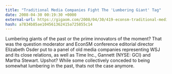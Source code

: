 ```yaml
---
title: "Traditional Media Companies Fight The 'Lumbering Giant' Tag"
date: 2008-04-30 00:19:30 +0000
external-url: https://gigaom.com/2008/04/30/419-econsm-traditional-media-companies-fight-the-lumbering-giant-tag/
hash: a7834b85ae104561362415a725855c14
---
```


Lumbering giants of the past or the prime innovators of the moment? That was the question moderator and EconSM conference editorial director Elizabeth Osder put to a panel of old media companies representing WSJ and its close relations, as well as Time Inc., Gannett (NYSE: GCI) and Martha Stewart. Upshot? While some collectively conceded to being somewhat lumbering in the past, thats not the case anymore.
